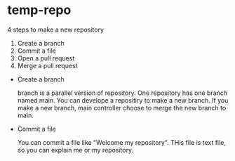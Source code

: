 # temp-repo

4 steps to make a new repository

1. Create a branch
2. Commit a file
3. Open a pull request
4. Merge a pull request

- Create a branch

    branch is a parallel version of repository. One repository has one branch named main.
   You can develope a repositiry to make a new branch.
   If you make a new branch, main controller choose to merge the new branch to main.
   
- Commit a file

   You can commit a file like "Welcome my repository". THis file is text file, so you can explain me or my repository.
